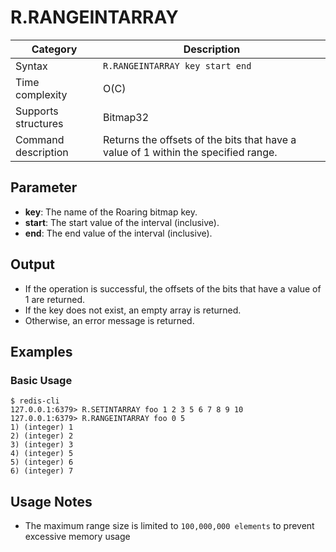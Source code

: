 # R.RANGEINTARRAY

| Category            | Description                                                                        |
| ------------------- | ---------------------------------------------------------------------------------- |
| Syntax              | `R.RANGEINTARRAY key start end`                                                    |
| Time complexity     | O(C)                                                                               |
| Supports structures | Bitmap32                                                                           |
| Command description | Returns the offsets of the bits that have a value of 1 within the specified range. |

## Parameter

- **key**: The name of the Roaring bitmap key.
- **start**: The start value of the interval (inclusive).
- **end**: The end value of the interval (inclusive).

## Output

- If the operation is successful, the offsets of the bits that have a value of 1 are returned.
- If the key does not exist, an empty array is returned.
- Otherwise, an error message is returned.

## Examples

### Basic Usage

```
$ redis-cli
127.0.0.1:6379> R.SETINTARRAY foo 1 2 3 5 6 7 8 9 10
127.0.0.1:6379> R.RANGEINTARRAY foo 0 5
1) (integer) 1
2) (integer) 2
3) (integer) 3
4) (integer) 5
5) (integer) 6
6) (integer) 7
```

## Usage Notes

- The maximum range size is limited to `100,000,000 elements` to prevent excessive memory usage
